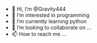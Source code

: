 - 👋 Hi, I’m @Gravity444
- 👀 I’m interested in programming 
- 🌱 I’m currently learning python
- 💞️ I’m looking to collaborate on ...
- 📫 How to reach me ...

<!---
Gravity444/Gravity444 is a ✨ special ✨ repository because its `README.md` (this file) appears on your GitHub profile.
You can click the Preview link to take a look at your changes.
--->
